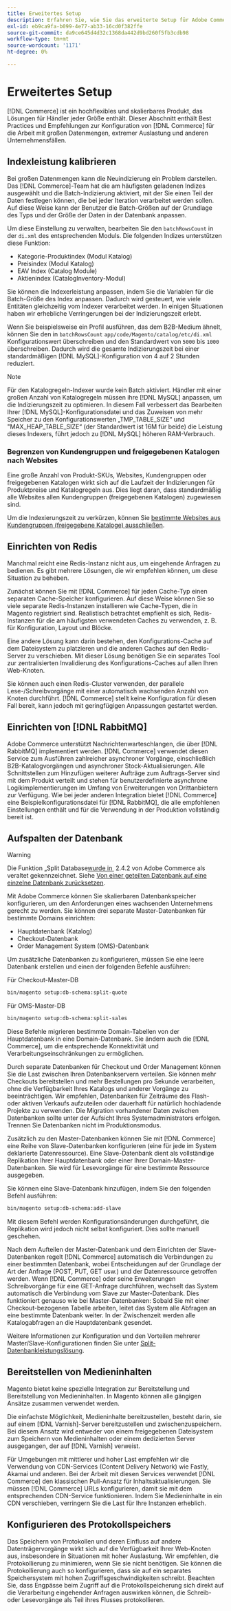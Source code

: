 ```yaml
---
title: Erweitertes Setup
description: Erfahren Sie, wie Sie das erweiterte Setup für Adobe Commerce einrichten. Hier finden Sie Schritt-für-Schritt-Anweisungen und Konfigurationsanforderungen.
exl-id: eb9ca9fa-b099-4e77-ab33-16cd0f382ffe
source-git-commit: da9ce645d4d32c1368da442d9bd260f5fb3cdb98
workflow-type: tm+mt
source-wordcount: '1171'
ht-degree: 0%

---
```


# Erweitertes Setup

[!DNL Commerce] ist ein hochflexibles und skalierbares Produkt, das Lösungen für Händler jeder Größe enthält. Dieser Abschnitt enthält Best Practices und Empfehlungen zur Konfiguration von [!DNL Commerce] für die Arbeit mit großen Datenmengen, extremer Auslastung und anderen Unternehmensfällen.

## Indexleistung kalibrieren

Bei großen Datenmengen kann die Neuindizierung ein Problem darstellen. Das [!DNL Commerce]-Team hat die am häufigsten geladenen Indizes ausgewählt und die Batch-Indizierung aktiviert, mit der Sie einen Teil der Daten festlegen können, die bei jeder Iteration verarbeitet werden sollen. Auf diese Weise kann der Benutzer die Batch-Größen auf der Grundlage des Typs und der Größe der Daten in der Datenbank anpassen.

Um diese Einstellung zu verwalten, bearbeiten Sie den `batchRowsCount` in der `di.xml` des entsprechenden Moduls. Die folgenden Indizes unterstützen diese Funktion:

* Kategorie-Produktindex (Modul Katalog)
* Preisindex (Modul Katalog)
* EAV Index (Catalog Module)
* Aktienindex (CatalogInventory-Modul)

Sie können die Indexerleistung anpassen, indem Sie die Variablen für die Batch-Größe des Index anpassen. Dadurch wird gesteuert, wie viele Entitäten gleichzeitig vom Indexer verarbeitet werden. In einigen Situationen haben wir erhebliche Verringerungen bei der Indizierungszeit erlebt.

Wenn Sie beispielsweise ein Profil ausführen, das dem B2B-Medium ähnelt, können Sie den in `batchRowsCount` `app/code/Magento/catalog/etc/di.xml` Konfigurationswert überschreiben und den Standardwert von `5000` bis `1000` überschreiben. Dadurch wird die gesamte Indizierungszeit bei einer standardmäßigen [!DNL MySQL]-Konfiguration von 4 auf 2 Stunden reduziert.

>[!NOTE]
>
>Für den Katalogregeln-Indexer wurde kein Batch aktiviert. Händler mit einer großen Anzahl von Katalogregeln müssen ihre [!DNL MySQL] anpassen, um die Indizierungszeit zu optimieren. In diesem Fall verbessert das Bearbeiten Ihrer [!DNL MySQL]-Konfigurationsdatei und das Zuweisen von mehr Speicher zu den Konfigurationswerten „TMP_TABLE_SIZE“ und &quot;MAX_HEAP_TABLE_SIZE“ (der Standardwert ist 16M für beide) die Leistung dieses Indexers, führt jedoch zu [!DNL MySQL] höheren RAM-Verbrauch.

### Begrenzen von Kundengruppen und freigegebenen Katalogen nach Websites

Eine große Anzahl von Produkt-SKUs, Websites, Kundengruppen oder freigegebenen Katalogen wirkt sich auf die Laufzeit der Indizierungen für Produktpreise und Katalogregeln aus. Dies liegt daran, dass standardmäßig alle Websites allen Kundengruppen (freigegebenen Katalogen) zugewiesen sind.

Um die Indexierungszeit zu verkürzen, können Sie [bestimmte Websites aus Kundengruppen (freigegebene Kataloge) ausschließen](https://developer.adobe.com/commerce/php/development/components/indexing/optimization/#customer-group-limitations-by-websites).

## Einrichten von Redis

Manchmal reicht eine Redis-Instanz nicht aus, um eingehende Anfragen zu bedienen. Es gibt mehrere Lösungen, die wir empfehlen können, um diese Situation zu beheben.

Zunächst können Sie mit [!DNL Commerce] für jeden Cache-Typ einen separaten Cache-Speicher konfigurieren. Auf diese Weise können Sie so viele separate Redis-Instanzen installieren wie Cache-Typen, die in Magento registriert sind. Realistisch betrachtet empfiehlt es sich, Redis-Instanzen für die am häufigsten verwendeten Caches zu verwenden, z. B. für Konfiguration, Layout und Blöcke.

Eine andere Lösung kann darin bestehen, den Konfigurations-Cache auf dem Dateisystem zu platzieren und die anderen Caches auf den Redis-Server zu verschieben. Mit dieser Lösung benötigen Sie ein separates Tool zur zentralisierten Invalidierung des Konfigurations-Caches auf allen Ihren Web-Knoten.

Sie können auch einen Redis-Cluster verwenden, der parallele Lese-/Schreibvorgänge mit einer automatisch wachsenden Anzahl von Knoten durchführt. [!DNL Commerce] stellt keine Konfiguration für diesen Fall bereit, kann jedoch mit geringfügigen Anpassungen gestartet werden.

## Einrichten von [!DNL RabbitMQ]

Adobe Commerce unterstützt Nachrichtenwarteschlangen, die über [!DNL RabbitMQ] implementiert werden. [!DNL Commerce] verwendet diesen Service zum Ausführen zahlreicher asynchroner Vorgänge, einschließlich B2B-Katalogvorgängen und asynchroner Stock-Aktualisierungen. Alle Schnittstellen zum Hinzufügen weiterer Aufträge zum Auftrags-Server sind mit dem Produkt verteilt und stehen für benutzerdefinierte asynchrone Logikimplementierungen im Umfang von Erweiterungen von Drittanbietern zur Verfügung. Wie bei jeder anderen Integration bietet [!DNL Commerce] eine Beispielkonfigurationsdatei für [!DNL RabbitMQ], die alle empfohlenen Einstellungen enthält und für die Verwendung in der Produktion vollständig bereit ist.

## Aufspalten der Datenbank

>[!WARNING]
>
>Die Funktion „Split Database[&#x200B; wurde in &#x200B;](https://community.magento.com/t5/Magento-DevBlog/Deprecation-of-Split-Database-in-Magento-Commerce/ba-p/465187) 2.4.2 von Adobe Commerce als veraltet gekennzeichnet. Siehe [Von einer geteilten Datenbank auf eine einzelne Datenbank zurücksetzen](../configuration/storage/revert-split-database.md).

Mit Adobe Commerce können Sie skalierbaren Datenbankspeicher konfigurieren, um den Anforderungen eines wachsenden Unternehmens gerecht zu werden. Sie können drei separate Master-Datenbanken für bestimmte Domains einrichten:

* Hauptdatenbank (Katalog)
* Checkout-Datenbank
* Order Management System (OMS)-Datenbank

Um zusätzliche Datenbanken zu konfigurieren, müssen Sie eine leere Datenbank erstellen und einen der folgenden Befehle ausführen:

Für Checkout-Master-DB

```bash
bin/magento setup:db-schema:split-quote
```

Für OMS-Master-DB

```bash
bin/magento setup:db-schema:split-sales
```

Diese Befehle migrieren bestimmte Domain-Tabellen von der Hauptdatenbank in eine Domain-Datenbank. Sie ändern auch die [!DNL Commerce], um die entsprechende Konnektivität und Verarbeitungseinschränkungen zu ermöglichen.

Durch separate Datenbanken für Checkout und Order Management können Sie die Last zwischen Ihren Datenbankservern verteilen. Sie können mehr Checkouts bereitstellen und mehr Bestellungen pro Sekunde verarbeiten, ohne die Verfügbarkeit Ihres Katalogs und anderer Vorgänge zu beeinträchtigen. Wir empfehlen, Datenbanken für Zeiträume des Flash- oder aktiven Verkaufs aufzuteilen oder dauerhaft für natürlich hochladende Projekte zu verwenden. Die Migration vorhandener Daten zwischen Datenbanken sollte unter der Aufsicht Ihres Systemadministrators erfolgen.  Trennen Sie Datenbanken nicht im Produktionsmodus.

Zusätzlich zu den Master-Datenbanken können Sie mit [!DNL Commerce] eine Reihe von Slave-Datenbanken konfigurieren (eine für jede im System deklarierte Datenressource). Eine Slave-Datenbank dient als vollständige Replikation Ihrer Hauptdatenbank oder einer Ihrer Domain-Master-Datenbanken. Sie wird für Lesevorgänge für eine bestimmte Ressource ausgegeben.

Sie können eine Slave-Datenbank hinzufügen, indem Sie den folgenden Befehl ausführen:

```bash
bin/magento setup:db-schema:add-slave
```

Mit diesem Befehl werden Konfigurationsänderungen durchgeführt, die Replikation wird jedoch nicht selbst konfiguriert. Dies sollte manuell geschehen.

Nach dem Aufteilen der Master-Datenbank und dem Einrichten der Slave-Datenbanken regelt [!DNL Commerce] automatisch die Verbindungen zu einer bestimmten Datenbank, wobei Entscheidungen auf der Grundlage der Art der Anfrage (POST, PUT, GET usw.) und der Datenressource getroffen werden. Wenn [!DNL Commerce] oder seine Erweiterungen Schreibvorgänge für eine GET-Anfrage durchführen, wechselt das System automatisch die Verbindung vom Slave zur Master-Datenbank. Dies funktioniert genauso wie bei Master-Datenbanken: Sobald Sie mit einer Checkout-bezogenen Tabelle arbeiten, leitet das System alle Abfragen an eine bestimmte Datenbank weiter. In der Zwischenzeit werden alle Katalogabfragen an die Hauptdatenbank gesendet.

Weitere Informationen zur Konfiguration und den Vorteilen mehrerer Master/Slave-Konfigurationen finden Sie unter
[Split-Datenbankleistungslösung](../configuration/storage/multi-master.md).

## Bereitstellen von Medieninhalten

Magento bietet keine spezielle Integration zur Bereitstellung und Bereitstellung von Medieninhalten. In Magento können alle gängigen Ansätze zusammen verwendet werden.

Die einfachste Möglichkeit, Medieninhalte bereitzustellen, besteht darin, sie auf einem [!DNL Varnish]-Server bereitzustellen und zwischenzuspeichern. Bei diesem Ansatz wird entweder von einem freigegebenen Dateisystem zum Speichern von Medieninhalten oder einem dedizierten Server ausgegangen, der auf [!DNL Varnish] verweist.

Für Umgebungen mit mittlerer und hoher Last empfehlen wir die Verwendung von CDN-Services (Content Delivery Network) wie Fastly, Akamai und anderen. Bei der Arbeit mit diesen Services verwendet [!DNL Commerce] den klassischen Pull-Ansatz für Inhaltsaktualisierungen. Sie müssen [!DNL Commerce] URLs konfigurieren, damit sie mit dem entsprechenden CDN-Service funktionieren. Indem Sie Medieninhalte in ein CDN verschieben, verringern Sie die Last für Ihre Instanzen erheblich.

## Konfigurieren des Protokollspeichers

Das Speichern von Protokollen und deren Einfluss auf andere Datenträgervorgänge wirkt sich auf die Verfügbarkeit Ihrer Web-Knoten aus, insbesondere in Situationen mit hoher Auslastung. Wir empfehlen, die Protokollierung zu minimieren, wenn Sie sie nicht benötigen. Sie können die Protokollierung auch so konfigurieren, dass sie auf ein separates Speichersystem mit hohen Zugriffsgeschwindigkeiten schreibt. Beachten Sie, dass Engpässe beim Zugriff auf die Protokollspeicherung sich direkt auf die Verarbeitung eingehender Anfragen auswirken können, die Schreib- oder Lesevorgänge als Teil ihres Flusses protokollieren.
